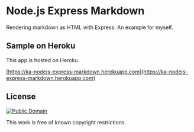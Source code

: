 # Node.js Express Markdown

Rendering markdown as HTML with Express. An example for myself.

## Sample on Heroku

This app is hosted on Heroku.

[https://ka-nodejs-express-markdown.herokuapp.com](https://ka-nodejs-express-markdown.herokuapp.com)

## License

[![Public Domain](http://i.creativecommons.org/p/mark/1.0/88x31.png)](http://creativecommons.org/publicdomain/mark/1.0/ "license")

This work is free of known copyright restrictions.
